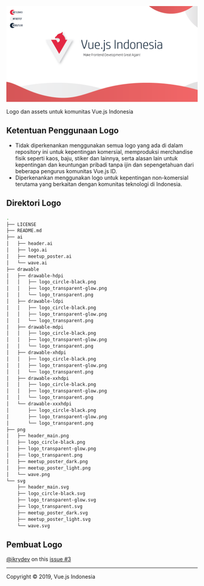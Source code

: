 ![VueJS Indonesia](./png/header_main.png)

Logo dan assets untuk komunitas Vue.js Indonesia

## Ketentuan Penggunaan Logo

- Tidak diperkenankan menggunakan semua logo yang ada di dalam repository ini untuk kepentingan komersial, 
memproduksi merchandise fisik seperti kaos, baju, stiker dan lainnya, serta alasan lain untuk kepentingan dan keuntungan pribadi tanpa ijin dan sepengetahuan dari beberapa pengurus komunitas Vue.js ID.
- Diperkenankan menggunakan logo untuk kepentingan non-komersial terutama yang berkaitan dengan komunitas teknologi di Indonesia.

## Direktori Logo

```bash
.
├── LICENSE
├── README.md
├── ai
│   ├── header.ai
│   ├── logo.ai
│   ├── meetup_poster.ai
│   └── wave.ai
├── drawable
│   ├── drawable-hdpi
│   │   ├── logo_circle-black.png
│   │   ├── logo_transparent-glow.png
│   │   └── logo_transparent.png
│   ├── drawable-ldpi
│   │   ├── logo_circle-black.png
│   │   ├── logo_transparent-glow.png
│   │   └── logo_transparent.png
│   ├── drawable-mdpi
│   │   ├── logo_circle-black.png
│   │   ├── logo_transparent-glow.png
│   │   └── logo_transparent.png
│   ├── drawable-xhdpi
│   │   ├── logo_circle-black.png
│   │   ├── logo_transparent-glow.png
│   │   └── logo_transparent.png
│   ├── drawable-xxhdpi
│   │   ├── logo_circle-black.png
│   │   ├── logo_transparent-glow.png
│   │   └── logo_transparent.png
│   └── drawable-xxxhdpi
│       ├── logo_circle-black.png
│       ├── logo_transparent-glow.png
│       └── logo_transparent.png
├── png
│   ├── header_main.png
│   ├── logo_circle-black.png
│   ├── logo_transparent-glow.png
│   ├── logo_transparent.png
│   ├── meetup_poster_dark.png
│   ├── meetup_poster_light.png
│   └── wave.png
└── svg
    ├── header_main.svg
    ├── logo_circle-black.svg
    ├── logo_transparent-glow.svg
    ├── logo_transparent.svg
    ├── meetup_poster_dark.svg
    ├── meetup_poster_light.svg
    └── wave.svg
```

## Pembuat Logo

[@ikrydev](https://github.com/ikrydev) on this [issue #3](https://github.com/vuejs-id/blog/issues/3)

----

Copyright ©️ 2019, Vue.js Indonesia
